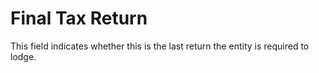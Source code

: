 # Final Tax Return
This field indicates whether this is the last return the entity is required to lodge.